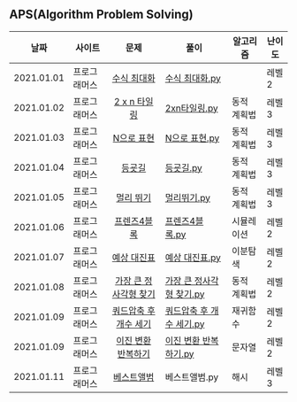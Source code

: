 ## APS(Algorithm Problem Solving)




| 날짜       | 사이트|문제        | 풀이 |알고리즘|난이도|
| ---------- | -|:---------: | ---- |-|-|
| 2021.01.01 | 프로그래머스 |[수식 최대화](https://programmers.co.kr/learn/courses/30/lessons/67257) | [수식 최대화.py](https://github.com/ee2e/APS/blob/master/programmers/%EC%88%98%EC%8B%9D%20%EC%B5%9C%EB%8C%80%ED%99%94.py) ||레벨2|
| 2021.01.02 | 프로그래머스 | [2 x n 타일링](https://programmers.co.kr/learn/courses/30/lessons/12900) | [2xn타일링.py](https://github.com/ee2e/APS/blob/master/programmers/2xn%ED%83%80%EC%9D%BC%EB%A7%81.py) |동적 계획법|레벨3|
| 2021.01.03 | 프로그래머스 | [N으로 표현](https://programmers.co.kr/learn/courses/30/lessons/42895) | [N으로 표현.py](https://github.com/ee2e/APS/blob/master/programmers/N%EC%9C%BC%EB%A1%9C%20%ED%91%9C%ED%98%84.py) |동적 계획법|레벨3|
|2021.01.04|프로그래머스|[등굣길](https://programmers.co.kr/learn/courses/30/lessons/42898)|[등굣길.py](https://github.com/ee2e/APS/blob/master/programmers/%EB%93%B1%EA%B5%A3%EA%B8%B8.py)|동적 계획법|레벨3|
|2021.01.05|프로그래머스|[멀리 뛰기](https://programmers.co.kr/learn/courses/30/lessons/12914)|[멀리뛰기.py](https://github.com/ee2e/APS/blob/master/programmers/%EB%A9%80%EB%A6%AC%20%EB%9B%B0%EA%B8%B0.py)|동적 계획법|레벨3|
|2021.01.06|프로그래머스|[프렌즈4블록](https://programmers.co.kr/learn/courses/30/lessons/17679)|[프렌즈4블록.py](https://github.com/ee2e/APS/blob/master/programmers/%ED%94%84%EB%A0%8C%EC%A6%884%EB%B8%94%EB%A1%9D.py)|시뮬레이션|레벨2|
|2021.01.07|프로그래머스|[예상 대진표](https://programmers.co.kr/learn/courses/30/lessons/12985)|[예상 대진표.py](https://github.com/ee2e/APS/blob/master/programmers/%EC%98%88%EC%83%81%20%EB%8C%80%EC%A7%84%ED%91%9C.py)|이분탐색|레벨2|
|2021.01.08|프로그래머스|[가장 큰 정사각형 찾기](https://programmers.co.kr/learn/courses/30/lessons/12905)|[가장 큰 정사각형 찾기.py](https://github.com/ee2e/APS/blob/master/programmers/%EA%B0%80%EC%9E%A5%20%ED%81%B0%20%EC%A0%95%EC%82%AC%EA%B0%81%ED%98%95%20%EC%B0%BE%EA%B8%B0.py)|동적 계획법|레벨2|
|2021.01.09|프로그래머스|[쿼드압축 후 개수 세기](https://programmers.co.kr/learn/courses/30/lessons/68936#)|[쿼드압축 후 개수 세기.py](https://github.com/ee2e/APS/blob/master/programmers/%EC%BF%BC%EB%93%9C%EC%95%95%EC%B6%95%20%ED%9B%84%20%EA%B0%9C%EC%88%98%20%EC%84%B8%EA%B8%B0.py)|재귀함수|레벨2|
|2021.01.09|프로그래머스|[이진 변환 반복하기](https://programmers.co.kr/learn/courses/30/lessons/70129)|[이진 변환 반복하기.py](https://github.com/ee2e/APS/blob/master/programmers/%EC%9D%B4%EC%A7%84%20%EB%B3%80%ED%99%98%20%EB%B0%98%EB%B3%B5%ED%95%98%EA%B8%B0.py)|문자열|레벨2|
|2021.01.11|프로그래머스|[베스트앨범](https://programmers.co.kr/learn/courses/30/lessons/42579)|베스트앨범.py|해시|레벨3|